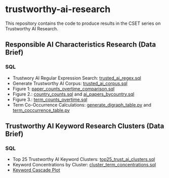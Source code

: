 # trustworthy-ai-research
This repository contains the code to produce results in the CSET series on Trustworthy AI Research. 

##  Responsible AI Characteristics Research (Data Brief)

### SQL
* Trustwory AI Regular Expression Search: [trusted_ai_regex.sql](https://github.com/georgetown-cset/trustworthy-ai-research/blob/main/sql/trusted_ai_regex.sql)
* Generate Trustworthy AI Corpus: [trusted_ai_corpus.sql](https://github.com/georgetown-cset/trustworthy-ai-research/blob/main/sql/trusted_ai_corpus.sql)
* Figure 1: [paper_counts_overtime_comparison.sql](https://github.com/georgetown-cset/trustworthy-ai-research/blob/main/sql/paper_counts_overtime_comparison.sql)
* Figure 2.: [country_counts.sql](https://github.com/georgetown-cset/trustworthy-ai-research/blob/main/sql/country_counts.sql) and [ai_papers_bycountry.sql](https://github.com/georgetown-cset/trustworthy-ai-research/blob/main/sql/ai_papers_bycountry.sql)
* Figure 3.: [term_counts_overtime.sql](https://github.com/georgetown-cset/trustworthy-ai-research/blob/main/sql/term_counts_overtime.sql)
* Term Co-Occurrence Calculations: [generate_digraph_table.py](https://github.com/georgetown-cset/trustworthy-ai-research/blob/main/python/generate_digraph_table.py) and [term_coccurrence_table.py](https://github.com/georgetown-cset/trustworthy-ai-research/blob/main/python/term_coccurrence_table.py)


## Trustworthy AI Keyword Research Clusters (Data Brief)

### SQL 
* Top 25 Trustworthy AI Keyword Clusters: [top25_trust_ai_clusters.sql](https://github.com/georgetown-cset/trustworthy-ai-research/blob/main/sql/top25_trust_ai_clusters.sql)
* Keyword Concentrations by Cluster: [cluster_term_concentrations.sql](https://github.com/georgetown-cset/trustworthy-ai-research/blob/main/sql/cluster_term_concentrations.sql)
* [Keyword Cascade Plot](https://github.com/georgetown-cset/trustworthy-ai-research/tree/main/cluster_keyword_cascade)
